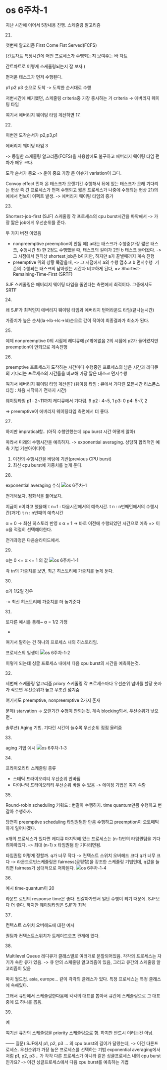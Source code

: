 # os 6주차-1

지난 시간에 이어서 5장내용 진행.
스케줄링 알고리즘

21)
첫번째 알고리즘
First Come Fist Served(FCFS)

(간트차트
특정시간에 어떤 프로세스가 수행되는지 보여주는 바 차트

간트차트로 어떻게 스케줄링되는지 잘 보자.)

먼저온 태스크가 먼저 수행된다.
	
p1 p2 p3 순으로 도착 -> 도착한 순서대로 수행

저번시간에 얘기했던,
스케줄링 criteria중 가장 중시하는 거 criteria
-> 에버리지 웨이팅 타임

여기서 에버리지 웨이팅 타임 계산하면 17.

22)
이번엔 도착순서가 p2,p3,p1

에버리지 웨이팅 타임 3

-> 동일한 스케줄링 알고리즘(FCFS)을 사용함에도 불구하고
에버리지 웨이팅 타임 편차가 매우 크다.

도착 순서가 중요 -> 운이 중요
가장 큰 이슈가 variation이 크다.

Convoy effect
먼저 온 태스크가 오랜기간 수행해서 뒤에 있는 태스크가 오래 기다리는 현상
즉 긴 프로세스가 먼저 수행되고 짧은 프로세스가 나중에 수행되는 현상
21)의 예에서 컨보이 이펙트 발생.
-> 에버리지 웨이팅 타임의 증가

23)
Shortest-job-first (SJF) 스케줄링
각 프로세스의 cpu burst시간을 파악해서
-> 가장 짧은 job에게 우선순위를 준다.

두 가지 버전 이있음
- nonpreemptive preemption이 안됨 예) a라는 태스크가 수행중(가장 짧은 태스크, 수행시간 5) 한 2정도 수행했을 때, 태스크의 길이가 2인 b 태스크 들어왔다. -> 그 시점에서 원칙상 shortest job은 b이지만, 하지만 a가 끝낼때까지 계속 진행
- preemptive 위의 상황 똑같을때, -> 그 시점에서 a의 수행 멈추고 b 먼저수행  기존의 수행되는 태스크의 남아있는 시간과 비교하게 된다, => Shortest-Remaining-Time-First (SRTF)

SJF 스케줄링은 에버리지 웨이팅 타임을 줄인다는 측면에서 최적이다.
그중에서도 SRTF

24)
왜 SJF가 최적인지
에버리지 웨이팅 타임과
에버리지 턴어라운드 타임(끝나는시간)

가중치가 높은 순서(la->lb->lc->ld)순으로 값이 작아야 최종결과가 최소가 된다.

25)
예제
nonpreemptive
0의 시점에 레디큐에 p1밖에없음
2의 시점에 p2가 들어왔지만 preemption이 안되므로 계속진행

26)
preemptive
프로세스가 도착하는 시간마다
수행중인 프로세스의 남은 시간과 레디큐의 기다리는 프로세스의 시간들을 비교해
가장 짧은 태스크 먼저수행

여기서 에버리지 웨이팅 타임 계산은?
(웨이팅 타임 : 큐에서 기다린 모든시간
리스폰스 타임 : 처음 시작하기 전까지 시간)

웨이팅타임
p1 : 2~11까지 레디큐에서 기다림. 9
p2 : 4~5, 1
p3: 0
p4: 5~7, 2

=> preemptive이 에버리지 웨이팅타임 측면에서 더 좋다.

	
27)
하지만 impratical함.. (아직 수행안했는데 cpu burst 시간 어떻게 알아)

따라서 미래의 수행시간을 예측하자.
-> exponential averaging. 상당히 합리적인 예측 기법
기본아이디어)
1. 이전의 수행시간을 바탕에 기반(previous CPU burst)
2. 최신 cpu burst에 가중치를 높게 둔다.

28)
exponential averaging 수식
![os 6주차-1](images/os%206주차-1.png)

전개해보자. 점화식을 풀어보자.

지금이 n이라고 했을때
τ n+1 : 다음시간에서의 예측시간. 
t n :  n번째턴에서의 수행시간(과거)
τ n : n번째의 예측시간 

α = 0 -> 최신 히스토리 반영 x
α = 1 -> 바로 이전에 수행되었던 시간으로 예측
=> 이 α을 적절히 선택해야한다.

전개과정은 다음슬라이드에서.

29)
α는 0 <= α <= 1 의 값
![os 6주차-1-1](images/os%206주차-1-1.png)

각 tn의 가중치를 보면, 최근 히스토리에 가중치를 높게 둔다.

30)
α가 1/2일 경우

-> 최신 히스토리에 가중치를 더 높기준다

31)
또다른 예시를 통해~
α = 1/2 가정

*
여기서 말하는 건
하나의 프로세스 내의 히스토리임.

프로세스의 일생이
![os 6주차-1-2](images/os%206주차-1-2.png)

이렇게 되는데
싱글 프로세스 내에서 다음 cpu burst의 시간을 예측하는것.

32)
세번째 스케줄링 알고리즘
priory 스케줄링
각 프로세스마다 우선순위 넘버를 할당
숫자가 작으면 우선순위가 높고 무조건 넘겨줌

여기서도 
preemptive, nonpreemptive 2가지 존재

문제)
starvation -> 오랜기간 수행이 안되는것. 계속 blocking되서. 우선순위가 낮으면..

솔루션)
Aging 기법.
기다린 시간이 늘수록 우선순위 점점 올려줌

33)
aging 기법 예시
![os 6주차-1-3](images/os%206주차-1-3.png)

34)
프라이오리티 스케줄링 종류
- 스태틱 프라이오리티 우선순위 안바뀜
- 다이나믹 프라이오리티 우선순위 바뀔 수 있음 -> 에이징 기법은 여기 속함

35)
Round-robin scheduling
키워드 : 번갈아 수행하자.
time quantum만큼 수행하고 번갈아 수행하자.

당연히 preemptive scheduling
타임퀀텀만 만큼 수행하고 preemption이 오토매틱하게 일어나겠다.

n개의 프로세스가 있다면 레디큐 마지막에 있는 프로세스는 (n-1)번의 타임퀀텀을 기다려야하겠다.
-> 최대 (n-1) x 타임퀀텀 만 기다리면됨.

타임퀀텀 어떻게 정할까.
q가 너무 작다 -> 컨텍스트 스위치 오버헤드 크다
q가 너무 크다 -> 라운드로빈스케줄링은 fairness(공평함)을 강조한 스케줄링 기법인데,
		q값을 늘리면 fairness가 상대적으로 저하된다.
![os 6주차-1-4](images/os%206주차-1-4.png)

36)
예시
time-quantum이 20

라운드 로빈의 response time은 좋다.
번갈아가면서 일단 수행이 되기 때문에. SJF보다 더 좋다.
하지만 웨이팅타임은 SJF가 최적

37)
컨텍스트 스위치 오버헤드에 대한 예시

퀀텀과 컨텍스트스위치가 트레이드오프 관계에 있다.

38)
Multilevel Queue
레디큐가 클래스별로 여러개로 분할되어있음.
각각의 프로세스는 자기가 속한 큐가 있음.
-> 큐 안의 스케줄링 알고리즘이 있음, 그리고 큐간의 스케줄링 알고리즘이 있음

마치 월드컵.
asia, europe… 같이 각각의 클래스가 있다.
특정 프로세스는 특정 클래스에 속해있다.

그래서 큐안에서 스케줄링한다음에 각각의 대표를 뽑아서
큐간에 스케줄링으로 그 대표중에 또 하나를 뽑음.

39)
예

여기선 큐간의 스케줄링을 priority 스케줄링으로 함.
하지만 반드시 이러는건 아님.

——
질문)
SJF에서 p1, p2, p3 … 의 cpu burst의 길이가 달랐는데,
	-> 이건 다른프로세스. 우선순위가 가장 높은 프로세스를 선택하는 기법
exponential averaging에서 처럼 p1, p2, p3 .. 가 각각 다른 프로세스가 아니라
같은 싱글프로세스 내의 cpu burst인가요?
	-> 이건 싱글프로세스에서 다음 cpu burst를 예측하는 기법

